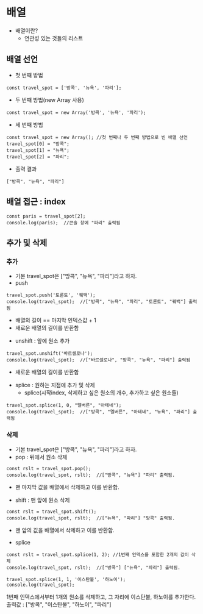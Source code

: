 # 배열
- 배열이란?
  + 연관성 있는 것들의 리스트

## 배열 선언
- 첫 번째 방법
```
const travel_spot = ['방콕', '뉴욕', '파리'];
```
- 두 번째 방법(new Array 사용)
```
const travel_spot = new Array('방콕', '뉴욕', '파리');
```
- 세 번째 방법
```
const travel_spot = new Array(); //첫 번째나 두 번째 방법으로 빈 배열 선언
travel_spot[0] = "방콕";
travel_spot[1] = "뉴욕";
travel_spot[2] = "파리";
```

- 출력 결과
```
["방콕", "뉴욕", "파리"]
```

## 배열 접근 : index
```
const paris = travel_spot[2];
console.log(paris);  //콘솔 창에 "파리" 출력됨
```

## 추가 및 삭제
### 추가
- 기본 travel_spot은 ["방콕", "뉴욕", "파리"]라고 하자.
- push
```
travel_spot.push('토론토', '퀘백');
console.log(travel_spot);  //["방콕", "뉴욕", "파리", "토론토", "퀘백"] 출력됨
```
  + 배열의 길이 == 마지막 인덱스값 + 1
  + 새로운 배열의 길이를 반환함
- unshift : 앞에 원소 추가
```
travel_spot.unshift('바르셀로나');
console.log(travel_spot);  //["바르셀로나", "방콕", "뉴욕", "파리"] 출력됨
```
  + 새로운 배열의 길이를 반환함
- splice : 원하는 지점에 추가 및 삭제
  + splice(시작index, 삭제하고 싶은 원소의 개수, 추가하고 싶은 원소들)
```
travel_spot.splice(1, 0, "멜버른", "아테네");
console.log(travel_spot);  //["방콕", "멜버른", "아테네", "뉴욕", "파리"] 출력됨
```

### 삭제
- 기본 travel_spot은 ["방콕", "뉴욕", "파리"]라고 하자.
- pop : 뒤에서 원소 삭제
```
const rslt = travel_spot.pop();
console.log(travel_spot, rslt);  //["방콕", "뉴욕"] "파리" 출력됨.
```
  + 맨 마지막 값을 배열에서 삭제하고 이를 반환함.
- shift : 맨 앞에 원소 삭제
```
const rslt = travel_spot.shift();
console.log(travel_spot, rslt);  //["뉴욕", "파리"] "방콕" 출력됨.
```
  + 맨 앞의 값을 배열에서 삭제하고 이를 반환함.
- splice
```
const rslt = travel_spot.splice(1, 2); //1번째 인덱스를 포함한 2개의 값이 삭제
console.log(travel_spot, rslt);  //["방콕"] ["뉴욕", "파리"] 출력됨.
```
```
travel_spot.splice(1, 1, '이스탄불', '하노이');
console.log(travel_spot);
```
1번째 인덱스에서부터 1개의 원소를 삭제하고, 그 자리에 이스탄불, 하노이를 추가한다.
출력값 : ["방콕", "이스탄불", "하노이", "파리"]
